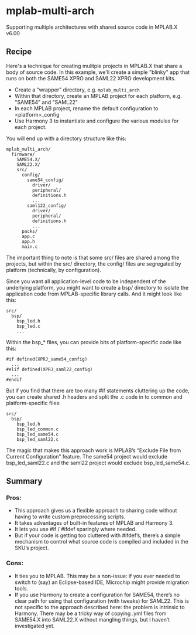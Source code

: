 # mplab-multi-arch

Supporting multiple architectures with shared source code in MPLAB.X v6.00

## Recipe

Here's a technique for creating mulitple projects in MPLAB.X that share a body of source code.  In this example, we'll create a simple "blinky" app that runs on both the SAME54 XPRO and SAML22 XPRO development kits.

* Create a “wrapper” directory, e.g. `mplab_multi_arch`
* Within that directory, create an MPLAB project for each platform, e.g. "SAME54" and "SAML22"
* In each MPLAB project, rename the default configuration to \<platform\>_config
* Use Harmony 3 to instantiate and configure the various modules for each project.

You will end up with a directory structure like this:
```
mplab_multi_arch/
  firmware/
    SAME54.X/
    SAML22.X/
    src/
      config/
        same54_config/
          driver/
          peripheral/
          definitions.h
          ...
        saml122_config/
          driver/
          peripheral/
          definitions.h
          ...
      packs/
      app.c
      app.h
      main.c
```

The important thing to note is that some src/ files are shared among the projects, but within the src/ directory, the config/ files are segregated by platform (technically, by configuration).

Since you want all application-level code to be independent of the underlying platform, you might want to create a bsp/ directory to isolate the application code from MPLAB-specific library calls.  And it might look like this:
```
src/
  bsp/
    bsp_led.h
    bsp_led.c
    ...
```
Within the bsp_* files, you can provide bits of platform-specific code like this:
```
#if defined(XPRJ_same54_config)
  ...
#elif defined(XPRJ_saml22_config)
  ...
#endif
```
But if you find that there are too many #if statements cluttering up the code, you can create shared .h headers and split the .c code in to common and platform-specific files:
```
src/
  bsp/
    bsp_led.h
    bsp_led_common.c
    bsp_led_same54.c
    bsp_led_saml22.c
```
The magic that makes this approach work is MPLAB’s “Exclude File from Current Configuration” feature.  The same54 project would exclude bsp_led_saml22.c and the saml22 project would exclude bsp_led_same54.c.

## Summary

### Pros:

* This approach gives us a flexible approach to sharing code without having to write custom preprocessing scripts.
* It takes advantages of built-in features of MPLAB and Harmony 3.
* It lets you use #if / #ifdef sparingly where needed.
* But if your code is getting too cluttered with #ifdef’s, there’s a simple mechanism to control what source code is compiled and included in the SKU’s project.

### Cons:

* It ties you to MPLAB.  This may be a non-issue: if you ever needed to switch to (say) an Eclipse-based IDE, Microchip might provide migration tools.
* If you use Harmony to create a configuration for SAME54, there’s no clear path for using that configuration (with tweaks) for SAML22.  This is not specific to the approach described here: the problem is intrinsic to Harmony.  There may be a tricky way of copying .yml files from SAME54.X into SAML22.X without mangling things, but I haven’t investigated yet.
